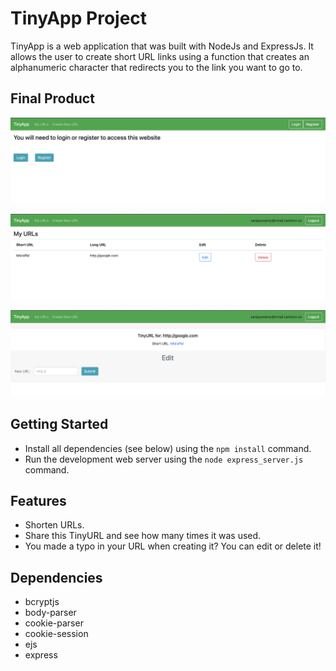 # TinyApp Project

TinyApp is a web application that was built with NodeJs and ExpressJs. It allows the user to create short URL links using a function that creates an alphanumeric character that redirects you to the link you want to go to.

## Final Product

!["Registration page"](https://raw.githubusercontent.com/swamysanjay/tinyapp/master/docs/urls-registerPage.png)


!["Your URLs page"](https://raw.githubusercontent.com/swamysanjay/tinyapp/master/docs/urls-myURLs.png)


!["The specific TinyURL page"](https://raw.githubusercontent.com/swamysanjay/tinyapp/master/docs/urls-createURL.png)


## Getting Started

- Install all dependencies (see below) using the `npm install` command.
- Run the development web server using the `node express_server.js` command.

## Features

- Shorten URLs.
- Share this TinyURL and see how many times it was used.
- You made a typo in your URL when creating it? You can edit or delete it!

## Dependencies

- bcryptjs
- body-parser
- cookie-parser
- cookie-session
- ejs
- express
